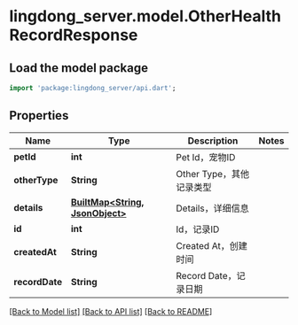 # lingdong_server.model.OtherHealthRecordResponse

## Load the model package
```dart
import 'package:lingdong_server/api.dart';
```

## Properties
Name | Type | Description | Notes
------------ | ------------- | ------------- | -------------
**petId** | **int** | Pet Id，宠物ID | 
**otherType** | **String** | Other Type，其他记录类型 | 
**details** | [**BuiltMap&lt;String, JsonObject&gt;**](JsonObject.md) | Details，详细信息 | 
**id** | **int** | Id，记录ID | 
**createdAt** | **String** | Created At，创建时间 | 
**recordDate** | **String** | Record Date，记录日期 | 

[[Back to Model list]](../README.md#documentation-for-models) [[Back to API list]](../README.md#documentation-for-api-endpoints) [[Back to README]](../README.md)


